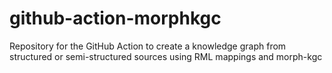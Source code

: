 # github-action-morphkgc
Repository for the GitHub Action to create a knowledge graph from structured or semi-structured sources using RML mappings and morph-kgc 
 